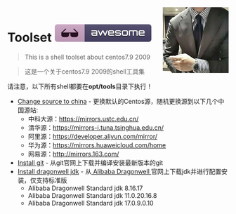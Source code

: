 <img src="42042015.jpg" align="right" />

# Toolset [![Awesome](badge.svg)](#)
> This is a shell toolset about centos7.9 2009

> 这是一个关于centos7.9 2009的shell工具集

请注意，以下所有shell都要在<b>opt/tools</b>目录下执行！

- [Change source to china](change_source_to_china.sh) - 更换默认的Centos源，随机更换源到以下几个中国源站:
   - 中科大源：https://mirrors.ustc.edu.cn/
   - 清华源：https://mirrors-i.tuna.tsinghua.edu.cn/
   - 阿里源：https://developer.aliyun.com/mirror/
   - 华为源：https://mirrors.huaweicloud.com/home
   - 网易源：http://mirrors.163.com/
- [Install git](install_git.sh) - 从git官网上下载并编译安装最新版本的git
- [Install  dragonwell jdk](install_dragonwell_jdk.sh) - 从<a href="https://dragonwell-jdk.io/#/index"> Alibaba Dragonwell </a>官网上下载jdk并进行配置安装，仅支持标准版
   - Alibaba Dragonwell Standard jdk 8.16.17
   - Alibaba Dragonwell Standard jdk 11.0.20.16.8
   - Alibaba Dragonwell Standard jdk 17.0.9.0.10